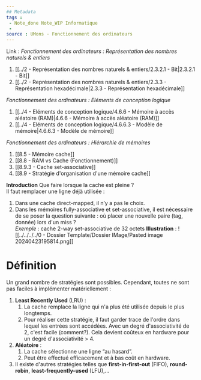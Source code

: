 ```yaml
---
## Metadata
tags : 
 - Note_done Note_WIP Informatique
 - 
source : UMons - Fonctionnement des ordinateurs
---
```


Link :
_Fonctionnement des ordinateurs : Représentation des nombres naturels & entiers_
1. [[../2 - Représentation des nombres naturels & entiers/2.3.2.1 - Bit|2.3.2.1 - Bit]]
2. [[../2 - Représentation des nombres naturels & entiers/2.3.3 - Représentation hexadécimale|2.3.3 - Représentation hexadécimale]]

_Fonctionnement des ordinateurs : Eléments de conception logique_
1. [[../4 - Eléments de conception logique/4.6.6 - Mémoire à accès aléatoire (RAM)|4.6.6 - Mémoire à accès aléatoire (RAM)]]
2. [[../4 - Eléments de conception logique/4.6.6.3 - Modèle de mémoire|4.6.6.3 - Modèle de mémoire]]

_Fonctionnement des ordinateurs : Hiérarchie de mémoires_
1. [[8.5 - Mémoire cache]]
2. [[8.8 - RAM vs Cache (Fonctionnement)]]
3. [[8.9.3 - Cache set-associative]]
4. [[8.9 - Stratégie d'organisation d'une mémoire cache]]

**Introduction**
Que faire lorsque la cache est pleine ?
\
Il faut remplacer une ligne déjà utilisée :
1. Dans une cache direct-mapped, il n’y a pas le choix. 
2. Dans les mémoires fully-associative et set-associative, il est nécessaire de se poser la question suivante : où placer une nouvelle paire (tag, donnée) lors d'un miss ?
\
_Exemple_ : cache 2-way set-associative de 32 octets 
**Illustration** : ![[../../../../0 - Dossier Template/Dossier IMage/Pasted image 20240423195814.png]]
# Définition
Un grand nombre de stratégies sont possibles. Cependant, toutes ne sont pas faciles à implémenter matériellement :
1. **Least Recently Used** (LRU) : 
	1. La cache remplace la ligne qui n'a plus été utilisée depuis le plus longtemps. 
	2. Pour réaliser cette stratégie, il faut garder trace de l'ordre dans lequel les entrées sont accédées. Avec un degré d'associativité de 2, c'est facile (comment?). Cela devient coûteux en hardware pour un degré d'associativité > 4. 
2. **Aléatoire** : 
	1. La cache sélectionne une ligne “au hasard”. 
	2. Peut être effectué efficacement et à bas coût en hardware. 
3. Il existe d'autres stratégies telles que **first-in-first-out** (FIFO), **round-robin**, **least-frequently-used** (LFU),...